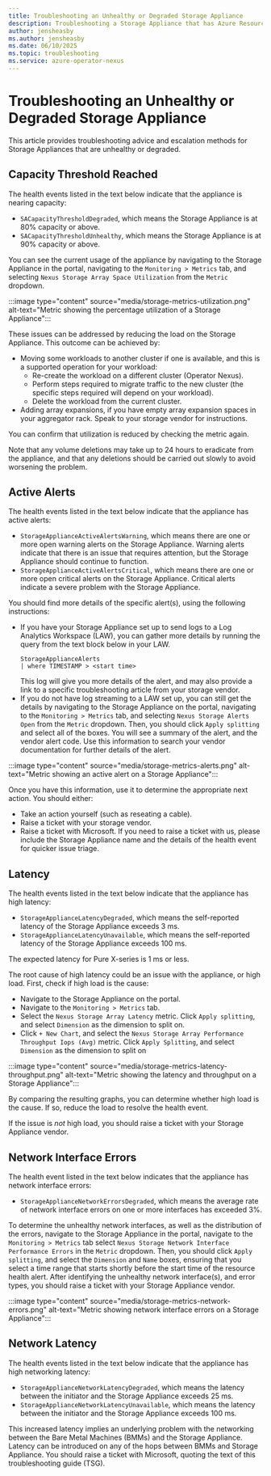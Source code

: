 ```yaml
---
title: Troubleshooting an Unhealthy or Degraded Storage Appliance
description: Troubleshooting a Storage Appliance that has Azure Resource Health alerts
author: jensheasby
ms.author: jensheasby
ms.date: 06/10/2025
ms.topic: troubleshooting
ms.service: azure-operator-nexus
---
```


# Troubleshooting an Unhealthy or Degraded Storage Appliance

This article provides troubleshooting advice and escalation methods for Storage Appliances that are
unhealthy or degraded.

## Capacity Threshold Reached

The health events listed in the text below indicate that the appliance is nearing capacity:

- `SACapacityThresholdDegraded`, which means the Storage Appliance is at 80% capacity or above.
- `SACapacityThresholdUnhealthy`, which means the Storage Appliance is at 90% capacity or above.

You can see the current usage of the appliance by navigating to the Storage Appliance in the portal,
navigating to the `Monitoring > Metrics` tab, and selecting `Nexus Storage Array Space Utilization` from
the `Metric` dropdown.

:::image type="content" source="media/storage-metrics-utilization.png" alt-text="Metric showing the percentage utilization of a Storage Appliance":::

These issues can be addressed by reducing the load on the Storage Appliance. This outcome can be
achieved by:

- Moving some workloads to another cluster if one is available, and this is a supported operation for
  your workload:
  - Re-create the workload on a different cluster (Operator Nexus).
  - Perform steps required to migrate traffic to the new cluster (the specific steps required will
    depend on your workload).
  - Delete the workload from the current cluster.
- Adding array expansions, if you have empty array expansion spaces in your aggregator rack. Speak to
  your storage vendor for instructions.

You can confirm that utilization is reduced by checking the metric again.

Note that any volume deletions may take up to 24 hours to eradicate from the appliance, and that
any deletions should be carried out slowly to avoid worsening the problem.

## Active Alerts

The health events listed in the text below indicate that the appliance has active alerts:

- `StorageApplianceActiveAlertsWarning`, which means there are one or more open warning alerts on the
  Storage Appliance. Warning alerts indicate that there is an issue that requires attention, but the Storage
  Appliance should continue to function.
- `StorageApplianceActiveAlertsCritical`, which means there are one or more open critical alerts on the
  Storage Appliance. Critical alerts indicate a severe problem with the Storage Appliance.

You should find more details of the specific alert(s), using the following instructions:

- If you have your Storage Appliance set up to send logs to a Log Analytics Workspace (LAW), you can gather
  more details by running the query from the text block below in your LAW.
  ```
  StorageApplianceAlerts
  | where TIMESTAMP > <start time>
  ```
  This log will give you more details of the alert, and may also provide a link to a specific troubleshooting
  article from your storage vendor.
- If you do not have log streaming to a LAW set up, you can still get the details by navigating to the
  Storage Appliance on the portal, navigating to the `Monitoring > Metrics` tab, and selecting
  `Nexus Storage Alerts Open` from the `Metric` dropdown. Then, you should click `Apply splitting` and
  select all of the boxes. You will see a summary of the alert, and the vendor alert code. Use this information
  to search your vendor documentation for further details of the alert.

:::image type="content" source="media/storage-metrics-alerts.png" alt-text="Metric showing an active alert on a Storage Appliance":::

Once you have this information, use it to determine the appropriate next action. You should either:

- Take an action yourself (such as reseating a cable).
- Raise a ticket with your storage vendor.
- Raise a ticket with Microsoft. If you need to raise a ticket with us, please include the Storage Appliance
  name and the details of the health event for quicker issue triage.

## Latency

The health events listed in the text below indicate that the appliance has high latency:

- `StorageApplianceLatencyDegraded`, which means the self-reported latency of the Storage Appliance
  exceeds 3 ms.
- `StorageApplianceLatencyUnavailable`, which means the self-reported latency of the Storage Appliance
  exceeds 100 ms.

The expected latency for Pure X-series is 1 ms or less.

The root cause of high latency could be an issue with the appliance, or high load. First, check if high load
is the cause:

- Navigate to the Storage Appliance on the portal.
- Navigate to the `Monitoring > Metrics` tab.
- Select the `Nexus Storage Array Latency` metric. Click `Apply splitting`, and select `Dimension` as
  the dimension to split on.
- Click `+ New Chart`, and select the `Nexus Storage Array Performance Throughput Iops (Avg)` metric.
  Click `Apply Splitting`, and select `Dimension` as the dimension to split on

:::image type="content" source="media/storage-metrics-latency-throughput.png" alt-text="Metric showing the latency and throughput on a Storage Appliance":::

By comparing the resulting graphs, you can determine whether high load is the cause. If so, reduce the
load to resolve the health event.

If the issue is _not_ high load, you should raise a ticket with your Storage Appliance vendor.

## Network Interface Errors

The health event listed in the text below indicates that the appliance has network interface errors:

- `StorageApplianceNetworkErrorsDegraded`, which means the average rate of network interface errors
  on one or more interfaces has exceeded 3%.

To determine the unhealthy network interfaces, as well as the distribution of the errors, navigate
to the Storage Appliance in the portal, navigate to the `Monitoring > Metrics` tab select
`Nexus Storage Network Interface Performance Errors` in the `Metric` dropdown. Then, you should click
`Apply splitting`, and select the `Dimension` and `Name` boxes, ensuring that you select a time range
that starts shortly before the start time of the resource health alert. After identifying the
unhealthy network interface(s), and error types, you should raise a ticket with your Storage Appliance
vendor.

:::image type="content" source="media/storage-metrics-network-errors.png" alt-text="Metric showing network interface errors on a Storage Appliance":::

## Network Latency

The health events listed in the text below indicate that the appliance has high networking latency:

- `StorageApplianceNetworkLatencyDegraded`, which means the latency between the initiator and the Storage
  Appliance exceeds 25 ms.
- `StorageApplianceNetworkLatencyUnavailable`, which means the latency between the initiator and the Storage
  Appliance exceeds 100 ms.

This increased latency implies an underlying problem with the networking between the Bare Metal Machines
(BMMs) and the Storage Appliance. Latency can be introduced on any of the hops between BMMs and Storage Appliance.
You should raise a ticket with Microsoft, quoting the text of this troubleshooting guide (TSG).
